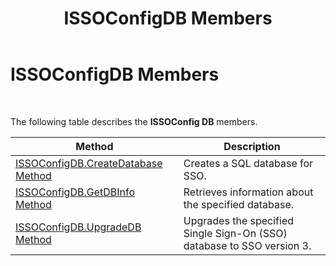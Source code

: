 ﻿---
title: ISSOConfigDB Members
TOCTitle: ISSOConfigDB Members
ms:assetid: d7038866-7f03-4fea-9ab6-93a87dc45611
ms:mtpsurl: https://msdn.microsoft.com/en-us/library/Aa772034(v=BTS.80)
ms:contentKeyID: 51531566
ms.date: 08/30/2017
mtps_version: v=BTS.80
---

# ISSOConfigDB Members

 

The following table describes the **ISSOConfig DB** members.

<table>
<thead>
<tr class="header">
<th>Method</th>
<th>Description</th>
</tr>
</thead>
<tbody>
<tr class="odd">
<td><a href="issoconfigdb-createdatabase-method.md">ISSOConfigDB.CreateDatabase Method</a></td>
<td>Creates a SQL database for SSO.</td>
</tr>
<tr class="even">
<td><a href="issoconfigdb-getdbinfo-method.md">ISSOConfigDB.GetDBInfo Method</a></td>
<td>Retrieves information about the specified database.</td>
</tr>
<tr class="odd">
<td><a href="issoconfigdb-upgradedb-method.md">ISSOConfigDB.UpgradeDB Method</a></td>
<td>Upgrades the specified Single Sign-On (SSO) database to SSO version 3.</td>
</tr>
</tbody>
</table>

